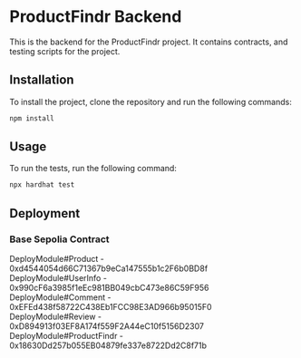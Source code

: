 # ProductFindr Backend

This is the backend for the ProductFindr project. It contains contracts, and testing scripts for the project.

## Installation

To install the project, clone the repository and run the following commands:

```bash
npm install
```

## Usage

To run the tests, run the following command:

```bash
npx hardhat test
```

## Deployment

### Base Sepolia Contract

DeployModule#Product - 0xd4544054d66C71367b9eCa147555b1c2F6b0BD8f
DeployModule#UserInfo - 0x990cF6a3985f1eEc981BB049cbC473e86C59F956
DeployModule#Comment - 0xEFEd438f58722C438Eb1FCC98E3AD966b95015F0
DeployModule#Review - 0xD894913f03EF8A174f559F2A44eC10f5156D2307
DeployModule#ProductFindr - 0x18630Dd257b055EB04879fe337e8722Dd2C8f71b
